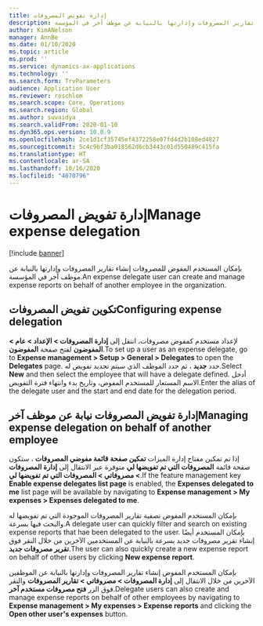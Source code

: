 ```yaml
---
title: إدارة تفويض المصروفات
description: بإمكان المستخدم المفوض للمصروفات إنشاء تقارير المصروفات وإدارتها بالنيابة عن موظف آخر في المؤسسة.
author: KimANelson
manager: AnnBe
ms.date: 01/10/2020
ms.topic: article
ms.prod: ''
ms.service: dynamics-ax-applications
ms.technology: ''
ms.search.form: TrvParameters
audience: Application User
ms.reviewer: roschlom
ms.search.scope: Core, Operations
ms.search.region: Global
ms.author: suvaidya
ms.search.validFrom: 2020-01-10
ms.dyn365.ops.version: 10.0.9
ms.openlocfilehash: 2ce1d1cf35745ef4372258e07fd4d2b108ed4827
ms.sourcegitcommit: 5c4c9bf3ba018562d6cb3443c01d550489c415fa
ms.translationtype: HT
ms.contentlocale: ar-SA
ms.lasthandoff: 10/16/2020
ms.locfileid: "4070796"
---
```

# <a name="manage-expense-delegation"></a><span data-ttu-id="b2905-103">إدارة تفويض المصروفات</span><span class="sxs-lookup"><span data-stu-id="b2905-103">Manage expense delegation</span></span>

[!include [banner](../includes/banner.md)]

<span data-ttu-id="b2905-104">بإمكان المستخدم المفوض للمصروفات إنشاء تقارير المصروفات وإدارتها بالنيابة عن موظف آخر في المؤسسة.</span><span class="sxs-lookup"><span data-stu-id="b2905-104">An expense delegate user can create and manage expense reports on behalf of another employee in the organization.</span></span>

## <a name="configuring-expense-delegation"></a><span data-ttu-id="b2905-105">تكوين تفويض المصروفات</span><span class="sxs-lookup"><span data-stu-id="b2905-105">Configuring expense delegation</span></span>

<span data-ttu-id="b2905-106">لإعداد مستخدم كمفوض مصروفات، انتقل إلى **إدارة المصروفات > الإعداد > عام > المفوضون** لفتح صفحة **المفوضون‏‎**.</span><span class="sxs-lookup"><span data-stu-id="b2905-106">To set up a user as an expense delegate, go to **Expense management > Setup > General > Delegates** to open the **Delegates** page.</span></span> <span data-ttu-id="b2905-107">حدد **جديد** ، ثم حدد الموظف الذي سيتم تحديد تفويض له.</span><span class="sxs-lookup"><span data-stu-id="b2905-107">Select **New** and then select the employee that will have a delegate defined.</span></span> <span data-ttu-id="b2905-108">أدخل الاسم المستعار للمستخدم المفوض، وتاريخ بدء وانتهاء فترة التفويض.</span><span class="sxs-lookup"><span data-stu-id="b2905-108">Enter the alias of the delegate user and the start and end date for the delegation period.</span></span>

## <a name="managing-expense-delegation-on-behalf-of-another-employee"></a><span data-ttu-id="b2905-109">إدارة تفويض المصروفات نيابة عن موظف آخر</span><span class="sxs-lookup"><span data-stu-id="b2905-109">Managing expense delegation on behalf of another employee</span></span>

<span data-ttu-id="b2905-110">إذا تم تمكين مفتاح إدارة الميزات **تمكين صفحة قائمة مفوضي المصروفات** ، ستكون صفحة قائمة **المصروفات التي تم تفويضها لي** متوفرة عبر الانتقال إلى **إدارة المصروفات > مصروفاتي > المصروفات التي تم تفويضها لي**.</span><span class="sxs-lookup"><span data-stu-id="b2905-110">If the feature management key **Enable expense delegates list page** is enabled, the **Expenses delegated to me** list page will be available by navigating to **Expense management > My expenses > Expenses delegated to me**.</span></span>

<span data-ttu-id="b2905-111">بإمكان المستخدم المفوض تصفية تقارير المصروفات الموجودة التي تم تفويضها له والبحث فيها بسرعة.</span><span class="sxs-lookup"><span data-stu-id="b2905-111">A delegate user can quickly filter and search on existing expense reports that hae been delegated to the user.</span></span> <span data-ttu-id="b2905-112">بإمكان المستخدم أيضًا إنشاء تقرير مصروفات جديد بسرعة بالنيابة عن المستخدمين الآخرين من خلال النقر فوق **تقرير مصروفات جديد**.</span><span class="sxs-lookup"><span data-stu-id="b2905-112">The user can also quickly create a new expense report on behalf of other users by clicking **New expense report**.</span></span>

<span data-ttu-id="b2905-113">بإمكان المستخدم المفوض إنشاء تقارير المصروفات وإدارتها بالنيابة عن الموظفين الآخرين من خلال الانتقال إلى **إدارة المصروفات > مصروفاتي > تقارير المصروفات** والنقر فوق الزر **فتح مصروفات مستخدم آخر**.</span><span class="sxs-lookup"><span data-stu-id="b2905-113">Delegate users can also create and manage expense reports on behalf of other employees by navigating to **Expense management > My expenses > Expense reports** and clicking the **Open other user's expenses** button.</span></span>
